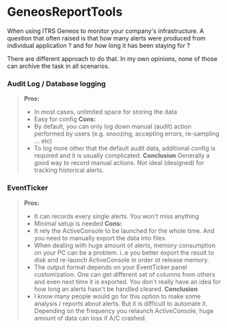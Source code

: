 # GeneosReportTools

When using ITRS Geneos to monitor your company's infrastructure. A question that often raised is that how many alerts were produced from individual application ? and for how long it has been staying for ?

There are different approach to do that. In my own opinions, none of those can archive the task in all scenarios.

### Audit Log / Database logging ###
> **Pros:**
> * In most cases, unlimited space for storing the data
> * Easy for config
> **Cons:**
> * By default, you can only log down manual (audit) action performed by users (e.g. snoozing, accepting errors, re-sampling ... etc)
> * To log more other that the default audit data, additional config is required and it is usually complicated.
> **Conclusion**
> Generally a good way to record manual actions. Not ideal (designed) for tracking historical alerts.

### EventTicker ###
> **Pros:**
> * It can records every single alerts. You won't miss anything
> * Minimal setup is needed
> **Cons:**
> * It rely the ActiveConsole to be launched for the whole time. And you need to manually export the data into files.
> * When dealing with huge amount of alerts, memory consumption on your PC can be a problem. i..e you better export the result to disk and re-launch ActiveConsole in order ot release memory.
> * The output format depends on your EventTicker panel customization. One can get different set of columns from others and even next time it is exported.
> You don't really have an idea for how long an alerts hasn't be handled cleared.
> **Conclusion**
> * I know many people would go for this option to make some analysis / reports about alerts. But it is difficult to automate it. Depending on the frequency you relaunch ActiveConsole, huge amount of data can loss if A/C crashed.
